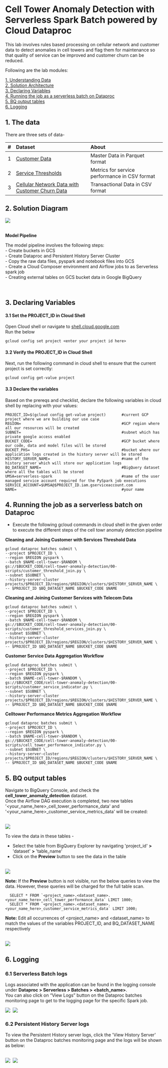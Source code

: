 # Cell Tower Anomaly Detection with Serverless Spark Batch powered by Cloud Dataproc

This lab involves rules based processing on cellular network and customer data to detect anomalies in cell towers and flag them for maintenance so that quality of service can be improved and customer churn can be reduced.

Following are the lab modules:

[1. Understanding Data](062-cell-tower-anomaly-gcloud-execution.md#1-understanding-the-data)<br>
[2. Solution Architecture](02a-cell-tower-anomaly-gcloud-execution.md#2-solution-architecture)<br>
[3. Declaring Variables](02a-cell-tower-anomaly-gcloud-execution.md#3-declaring-variables)<br>
[4. Running the job as a serverless batch on Dataproc](02a-cell-tower-anomaly-gcloud-execution.md#4-running-the-job-as-a-serverless-batch-on-dataproc)<br>
[5. BQ output tables](02a-cell-tower-anomaly-gcloud-execution.md#5-bq-output-tables)<br>
[6. Logging](02a-cell-tower-anomaly-gcloud-execution.md#6-logging)<br>

## 1. The data

There are three sets of data-

| # | Dataset | About | 
| -- | :--- | :--- |
| 1 | [Customer Data](01-datasets/customer_data) | Master Data in Parquet format |
| 2 | [Service Thresholds](01-datasets/service_threshold_data.csv) | Metrics for service performance in CSV format |
| 3 | [Cellular Network Data with Customer Churn Data](01-datasets/telecom_customer_churn_data.csv) | Transactional Data in CSV format |

## 2. Solution Diagram

<kbd>
<img src=images/Flow_of_Resources.jpeg />
</kbd>

<br>
<br>

**Model Pipeline**

The model pipeline involves the following steps: <br>
	- Create buckets in GCS <br>
	- Create Dataproc and Persistent History Server Cluster <br>
	- Copy the raw data files, pyspark and notebook files into GCS <br>
	- Create a Cloud Composer environment and Airflow jobs to as Serverless spark job <br>
	- Creating external tables on GCS bucket data in Google BigQuery <br>

<br>


## 3. Declaring Variables

#### 3.1 Set the PROJECT_ID in Cloud Shell

Open Cloud shell or navigate to [shell.cloud.google.com](https://shell.cloud.google.com)<br>
Run the below
```
gcloud config set project <enter your project id here>

```

####  3.2 Verify the PROJECT_ID in Cloud Shell

Next, run the following command in cloud shell to ensure that the current project is set correctly:

```
gcloud config get-value project
```

####  3.3 Declare the variables

Based on the prereqs and checklist, declare the following variables in cloud shell by replacing with your values:


```
PROJECT_ID=$(gcloud config get-value project)       #current GCP project where we are building our use case
REGION=                                             #GCP region where all our resources will be created
SUBNET=                                             #subnet which has private google access enabled
BUCKET_CODE=                                        #GCP bucket where our code, data and model files will be stored
BUCKET_PHS=                                         #bucket where our application logs created in the history server will be stored
HISTORY_SERVER_NAME=                                #name of the history server which will store our application logs
BQ_DATASET_NAME=                                    #BigQuery dataset where all the tables will be stored
UMSA=serverless-spark                               #name of the user managed service account required for the PySpark job executions
SERVICE_ACCOUNT=$UMSA@$PROJECT_ID.iam.gserviceaccount.com
NAME=                                               #your name
```


## 4.  Running the job as a serverless batch on Dataproc

* Execute the following gcloud commands in cloud shell in the given order to execute the different steps of the cell towr anomaly detection pipeline

**Cleaning and Joining Customer with Services Threshold Data**

```
gcloud dataproc batches submit \
--project $PROJECT_ID \
--region $REGION pyspark \
--batch $NAME-cell-tower-$RANDOM \
gs://$BUCKET_CODE/cell-tower-anomaly-detection/00-scripts/customer_threshold_join.py \
--subnet $SUBNET \
--history-server-cluster projects/$PROJECT_ID/regions/$REGION/clusters/$HISTORY_SERVER_NAME \
-- $PROJECT_ID $BQ_DATASET_NAME $BUCKET_CODE $NAME
```

**Cleaning and Joining Customer Services with Telecom Data**

```
gcloud dataproc batches submit \
--project $PROJECT_ID \
--region $REGION pyspark \
--batch $NAME-cell-tower-$RANDOM \
gs://$BUCKET_CODE/cell-tower-anomaly-detection/00-scripts/customer_threshold_services_join.py \
--subnet $SUBNET \
--history-server-cluster projects/$PROJECT_ID/regions/$REGION/clusters/$HISTORY_SERVER_NAME \
-- $PROJECT_ID $BQ_DATASET_NAME $BUCKET_CODE $NAME
```


**Customer Service Data Aggregation Workflow**

```
gcloud dataproc batches submit \
--project $PROJECT_ID \
--region $REGION pyspark \
--batch $NAME-cell-tower-$RANDOM \
gs://$BUCKET_CODE/cell-tower-anomaly-detection/00-scripts/customer_service_indicator.py \
--subnet $SUBNET \
--history-server-cluster projects/$PROJECT_ID/regions/$REGION/clusters/$HISTORY_SERVER_NAME \
-- $PROJECT_ID $BQ_DATASET_NAME $BUCKET_CODE $NAME
```


**Celltower Performance Metrics Aggregation Workflow**

```
gcloud dataproc batches submit \
--project $PROJECT_ID \
--region $REGION pyspark \
--batch $NAME-cell-tower-$RANDOM \
gs://$BUCKET_CODE/cell-tower-anomaly-detection/00-scripts/cell_tower_performance_indicator.py \
--subnet $SUBNET \
--history-server-cluster projects/$PROJECT_ID/regions/$REGION/clusters/$HISTORY_SERVER_NAME \
-- $PROJECT_ID $BQ_DATASET_NAME $BUCKET_CODE $NAME
```

## 5. BQ output tables

Navigate to BigQuery Console, and check the **cell_tower_anomaly_detection** dataset. <br>
Once the Airflow DAG execution is completed, two new tables '<your_name_here>_cell_tower_performance_data' and '<your_name_here>_customer_service_metrics_data' will be created:

<br>

<kbd>
<img src=images/bq_1.png />
</kbd>

<br>

To view the data in these tables -

* Select the table from BigQuery Explorer by navigating 'project_id' **>** 'dataset' **>** 'table_name'
* Click on the **Preview** button to see the data in the table

<br>

<kbd>
<img src=images/bq_preview.png />
</kbd>

<br>

**Note:** If the **Preview** button is not visible, run the below queries to view the data. However, these queries will be charged for the full table scan.

```
  SELECT * FROM `<project_name>.<dataset_name>.<your_name_here>_cell_tower_performance_data` LIMIT 1000;
  SELECT * FROM `<project_name>.<dataset_name>.<your_name_here>_customer_service_metrics_data` LIMIT 1000;
```

**Note:** Edit all occurrences of <project_name> and <dataset_name> to match the values of the variables PROJECT_ID, and BQ_DATASET_NAME respectively

<br>

<kbd>
<img src=images/bq_2.png />
</kbd>

<br>

## 6. Logging

### 6.1 Serverless Batch logs

Logs associated with the application can be found in the logging console under
**Dataproc > Serverless > Batches > <batch_name>**.
<br> You can also click on “View Logs” button on the Dataproc batches monitoring page to get to the logging page for the specific Spark job.

<kbd>
<img src=/images/image10.png />
</kbd>

<kbd>
<img src=/images/image11.png />
</kbd>

<br>

### 6.2 Persistent History Server logs

To view the Persistent History server logs, click the 'View History Server' button on the Dataproc batches monitoring page and the logs will be shown as below:

<br>

<kbd>
<img src=/images/image12.png />
</kbd>

<kbd>
<img src=/images/image13.png />
</kbd>

<br>
